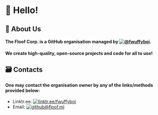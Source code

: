 # 👋 Hello!

## 📝 About Us
#### The Floof Corp. is a GitHub organisation managed by [![@fwuffyboi](https://github.com/fwuffyboi)](https://github.com/fwuffyboi).
#### We create high-quality, open-source projects and code for all to use!

## 🗃️ Contacts
#### One may contact the organisation owner by any of the links/methods provided below:
 - Linktr.ee: [![linktr.ee/fwuffyboi](https://linktr.ee/fwuffyboi)](https://linktr.ee/fwuffyboi)
 - Email: [![github@floof.ml](mailto:github@floof.ml)](mailto:github@floof.ml)
